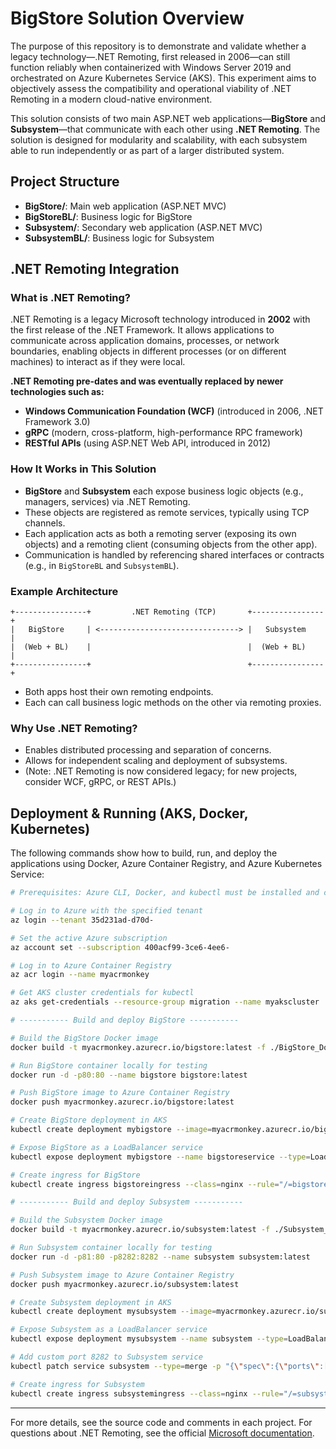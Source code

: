 # BigStore Solution Overview

The purpose of this repository is to demonstrate and validate whether a legacy technology—.NET Remoting, first released in 2006—can still function reliably when containerized with Windows Server 2019 and orchestrated on Azure Kubernetes Service (AKS). This experiment aims to objectively assess the compatibility and operational viability of .NET Remoting in a modern cloud-native environment.

This solution consists of two main ASP.NET web applications—**BigStore** and **Subsystem**—that communicate with each other using **.NET Remoting**. The solution is designed for modularity and scalability, with each subsystem able to run independently or as part of a larger distributed system.

## Project Structure

- **BigStore/**: Main web application (ASP.NET MVC)
- **BigStoreBL/**: Business logic for BigStore
- **Subsystem/**: Secondary web application (ASP.NET MVC)
- **SubsystemBL/**: Business logic for Subsystem

## .NET Remoting Integration

### What is .NET Remoting?
.NET Remoting is a legacy Microsoft technology introduced in **2002** with the first release of the .NET Framework. It allows applications to communicate across application domains, processes, or network boundaries, enabling objects in different processes (or on different machines) to interact as if they were local.

**.NET Remoting pre-dates and was eventually replaced by newer technologies such as:**
- **Windows Communication Foundation (WCF)** (introduced in 2006, .NET Framework 3.0)
- **gRPC** (modern, cross-platform, high-performance RPC framework)
- **RESTful APIs** (using ASP.NET Web API, introduced in 2012)

### How It Works in This Solution
- **BigStore** and **Subsystem** each expose business logic objects (e.g., managers, services) via .NET Remoting.
- These objects are registered as remote services, typically using TCP channels.
- Each application acts as both a remoting server (exposing its own objects) and a remoting client (consuming objects from the other app).
- Communication is handled by referencing shared interfaces or contracts (e.g., in `BigStoreBL` and `SubsystemBL`).

### Example Architecture

```
+----------------+         .NET Remoting (TCP)       +----------------+
|   BigStore     | <-------------------------------> |   Subsystem    |
|  (Web + BL)    |                                   |  (Web + BL)    |
+----------------+                                   +----------------+
```

- Both apps host their own remoting endpoints.
- Each can call business logic methods on the other via remoting proxies.

### Why Use .NET Remoting?
- Enables distributed processing and separation of concerns.
- Allows for independent scaling and deployment of subsystems.
- (Note: .NET Remoting is now considered legacy; for new projects, consider WCF, gRPC, or REST APIs.)

## Deployment & Running (AKS, Docker, Kubernetes)

The following commands show how to build, run, and deploy the applications using Docker, Azure Container Registry, and Azure Kubernetes Service:

```sh
# Prerequisites: Azure CLI, Docker, and kubectl must be installed and configured

# Log in to Azure with the specified tenant
az login --tenant 35d231ad-d70d-

# Set the active Azure subscription
az account set --subscription 400acf99-3ce6-4ee6-

# Log in to Azure Container Registry
az acr login --name myacrmonkey

# Get AKS cluster credentials for kubectl
az aks get-credentials --resource-group migration --name myakscluster

# ----------- Build and deploy BigStore -----------

# Build the BigStore Docker image
docker build -t myacrmonkey.azurecr.io/bigstore:latest -f ./BigStore_Dockerfile .

# Run BigStore container locally for testing
docker run -d -p80:80 --name bigstore bigstore:latest 

# Push BigStore image to Azure Container Registry
docker push myacrmonkey.azurecr.io/bigstore:latest

# Create BigStore deployment in AKS
kubectl create deployment mybigstore --image=myacrmonkey.azurecr.io/bigstore:latest

# Expose BigStore as a LoadBalancer service
kubectl expose deployment mybigstore --name bigstoreservice --type=LoadBalancer --port=80 --target-port=80

# Create ingress for BigStore
kubectl create ingress bigstoreingress --class=nginx --rule="/=bigstoreservice:80"

# ----------- Build and deploy Subsystem -----------

# Build the Subsystem Docker image
docker build -t myacrmonkey.azurecr.io/subsystem:latest -f ./Subsystem_Dockerfile .

# Run Subsystem container locally for testing
docker run -d -p81:80 -p8282:8282 --name subsystem subsystem:latest 

# Push Subsystem image to Azure Container Registry
docker push myacrmonkey.azurecr.io/subsystem:latest

# Create Subsystem deployment in AKS
kubectl create deployment mysubsystem --image=myacrmonkey.azurecr.io/subsystem:latest

# Expose Subsystem as a LoadBalancer service
kubectl expose deployment mysubsystem --name subsystem --type=LoadBalancer --port=80 --target-port=80

# Add custom port 8282 to Subsystem service
kubectl patch service subsystem --type=merge -p "{\"spec\":{\"ports\":[{\"name\":\"http\",\"port\":80,\"targetPort\":80},{\"name\":\"custom-port\",\"port\":8282,\"targetPort\":8282}]}}"

# Create ingress for Subsystem
kubectl create ingress subsystemingress --class=nginx --rule="/=subsystemingress:80"
```

---

For more details, see the source code and comments in each project. For questions about .NET Remoting, see the official [Microsoft documentation](https://learn.microsoft.com/en-us/dotnet/framework/remoting/).
